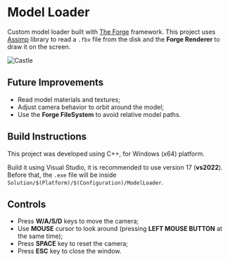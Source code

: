 # Model Loader

Custom model loader built with [The Forge](https://github.com/ConfettiFX/The-Forge) framework. This project uses [Assimp](https://github.com/assimp/assimp) library to read a `.fbx` file from the disk and the **Forge Renderer** to draw it on the screen.

![Castle](./Art/Screenshots/CastleLoadedExample.png)

## Future Improvements

- Read model materials and textures;
- Adjust camera behavior to orbit around the model;
- Use the **Forge FileSystem** to avoid relative model paths.

## Build Instructions

This project was developed using C++, for Windows (x64) platform.

Build it using Visual Studio, it is recommended to use version 17 (**vs2022**). Before that, the `.exe` file will be inside `Solution/$(Platform)/$(Configuration)/ModelLoader`.

## Controls

- Press **W/A/S/D** keys to move the camera;
- Use **MOUSE** cursor to look around (pressing **LEFT MOUSE BUTTON** at the same time);
- Press **SPACE** key to reset the camera;
- Press **ESC** key to close the window.